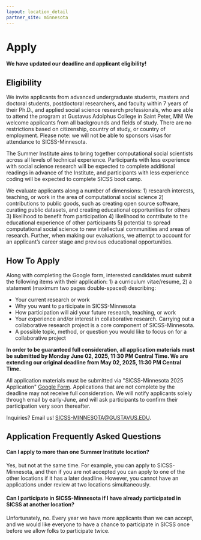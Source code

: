 ```yaml
---
layout: location_detail
partner_site: minnesota
---
```


[//]: # (Update the following info to match your location!)

# Apply

**We have updated our deadline and applicant eligibility!**

## Eligibility

We invite applicants from advanced undergraduate students, masters and doctoral students, postdoctoral researchers, and faculty within 7 years of their Ph.D., and applied social science research professionals, who are able to attend the program at Gustavus Adolphus College in Saint Peter, MN! We welcome applicants from all backgrounds and fields of study. There are no restrictions based on citizenship, country of study, or country of employment. Please note: we will not be able to sponsors visas for attendance to SICSS-Minnesota.

The Summer Institute aims to bring together computational social scientists across all levels of technical experience. Participants with less experience with social science research will be expected to complete additional readings in advance of the Institute, and participants with less experience coding will be expected to complete SICSS boot camp.

We evaluate applicants along a number of dimensions: 1) research interests, teaching, or work in the area of computational social science 2) contributions to public goods, such as creating open source software, curating public datasets, and creating educational opportunities for others 3) likelihood to benefit from participation 4) likelihood to contribute to the educational experience of other participants 5) potential to spread computational social science to new intellectual communities and areas of research. Further, when making our evaluations, we attempt to account for an applicant’s career stage and previous educational opportunities.

## How To Apply

Along with completing the Google form, interested candidates must submit the following items with their application: 1) a curriculum vitae/resume, 2) a statement (maximum two pages double-spaced) describing: 

- Your current research or work
- Why you want to participate in SICSS-Minnesota
- How participation will aid your future research, teaching, or work
- Your experience and/or interest in collaborative research. Carrying out a collaborative research project is a core component of SICSS-Minnesota.
- A possible topic, method, or question you would like to focus on for a collaborative project

**In order to be guaranteed full consideration, all application materials must be submitted by Monday June 02, 2025, 11:30 PM Central Time. We are extending our original deadline from May 02, 2025, 11:30 PM Central Time.** 

All application materials must be submitted via "SICSS-Minnesota 2025 Application" [Google Form](https://docs.google.com/forms/d/e/1FAIpQLSdpRS7_oKRggXejD9xZyYkcsB375MvXTyV6bDbZO7bHOud17Q/viewform). Applications that are not complete by the deadline may not receive full consideration. We will notify applicants solely through email by early-June, and will ask participants to confirm their participation very soon thereafter. 

Inquiries? Email us!
SICSS-MINNESOTA@GUSTAVUS.EDU.

## Application Frequently Asked Questions

#### Can I apply to more than one Summer Institute location?

Yes, but not at the same time. For example, you can apply to SICSS-Minnesota, and then if you are not accepted you can apply to one of the other locations if it has a later deadline. However, you cannot have an applications under review at two locations simultaneously.

#### Can I participate in SICSS-Minnesota if I have already participated in SICSS at another location?

Unfortunately, no. Every year we have more applicants than we can accept, and we would like everyone to have a chance to participate in SICSS once before we allow folks to participate twice.
